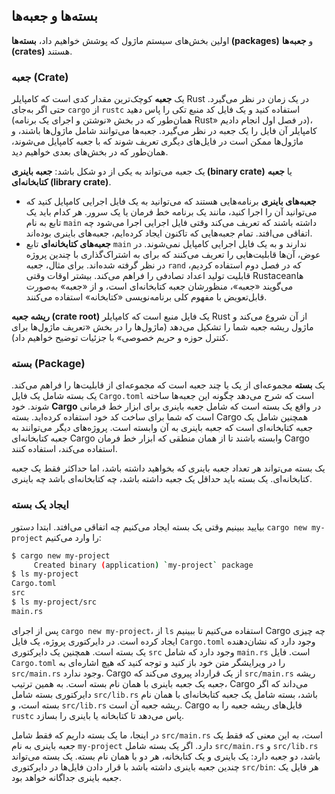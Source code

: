 ## بسته‌ها و جعبه‌ها

اولین بخش‌های سیستم ماژول که پوشش خواهیم داد، **بسته‌ها (packages)** و **جعبه‌ها (crates)** هستند.

### جعبه (Crate)

یک **جعبه** کوچک‌ترین مقدار کدی است که کامپایلر Rust در یک زمان در نظر می‌گیرد. حتی اگر به‌جای `cargo` از `rustc` استفاده کنید و یک فایل کد منبع تکی را پاس دهید (همان‌طور که در بخش «نوشتن و اجرای یک برنامه Rust» در فصل اول انجام دادیم)، کامپایلر آن فایل را یک جعبه در نظر می‌گیرد. جعبه‌ها می‌توانند شامل ماژول‌ها باشند، و ماژول‌ها ممکن است در فایل‌های دیگری تعریف شوند که با جعبه کامپایل می‌شوند، همان‌طور که در بخش‌های بعدی خواهیم دید.

یک جعبه می‌تواند به یکی از دو شکل باشد: **جعبه باینری (binary crate)** یا **جعبه کتابخانه‌ای (library crate)**.

- **جعبه‌های باینری** برنامه‌هایی هستند که می‌توانید به یک فایل اجرایی کامپایل کنید که می‌توانید آن را اجرا کنید، مانند یک برنامه خط فرمان یا یک سرور. هر کدام باید یک تابع به نام `main` داشته باشند که تعریف می‌کند وقتی فایل اجرایی اجرا می‌شود چه اتفاقی می‌افتد. تمام جعبه‌هایی که تاکنون ایجاد کرده‌ایم، جعبه‌های باینری بوده‌اند.
- **جعبه‌های کتابخانه‌ای** تابع `main` ندارند و به یک فایل اجرایی کامپایل نمی‌شوند. در عوض، آن‌ها قابلیت‌هایی را تعریف می‌کنند که برای به اشتراک‌گذاری با چندین پروژه در نظر گرفته شده‌اند. برای مثال، جعبه `rand` که در فصل دوم استفاده کردیم، قابلیت تولید اعداد تصادفی را فراهم می‌کند. بیشتر اوقات وقتی Rustaceanها می‌گویند «جعبه»، منظورشان جعبه کتابخانه‌ای است، و از «جعبه» به‌صورت قابل‌تعویض با مفهوم کلی برنامه‌نویسی «کتابخانه» استفاده می‌کنند.

**ریشه جعبه (crate root)** یک فایل منبع است که کامپایلر Rust از آن شروع می‌کند و ماژول ریشه جعبه شما را تشکیل می‌دهد (ماژول‌ها را در بخش «تعریف ماژول‌ها برای کنترل حوزه و حریم خصوصی» با جزئیات توضیح خواهیم داد).

### بسته (Package)

یک **بسته** مجموعه‌ای از یک یا چند جعبه است که مجموعه‌ای از قابلیت‌ها را فراهم می‌کند. یک بسته شامل یک فایل `Cargo.toml` است که شرح می‌دهد چگونه این جعبه‌ها ساخته شوند. خود **Cargo** در واقع یک بسته است که شامل جعبه باینری برای ابزار خط فرمانی است که شما برای ساخت کد خود استفاده کرده‌اید. بسته Cargo همچنین شامل یک جعبه کتابخانه‌ای است که جعبه باینری به آن وابسته است. پروژه‌های دیگر می‌توانند به جعبه کتابخانه‌ای Cargo وابسته باشند تا از همان منطقی که ابزار خط فرمان Cargo استفاده می‌کند، استفاده کنند.

یک بسته می‌تواند هر تعداد جعبه باینری که بخواهید داشته باشد، اما حداکثر فقط یک جعبه کتابخانه‌ای. یک بسته باید حداقل یک جعبه داشته باشد، چه کتابخانه‌ای باشد چه باینری.

### ایجاد یک بسته

بیایید ببینیم وقتی یک بسته ایجاد می‌کنیم چه اتفاقی می‌افتد. ابتدا دستور `cargo new my-project` را وارد می‌کنیم:

```bash
$ cargo new my-project
     Created binary (application) `my-project` package
$ ls my-project
Cargo.toml
src
$ ls my-project/src
main.rs
```

پس از اجرای `cargo new my-project`، از `ls` استفاده می‌کنیم تا ببینیم Cargo چه چیزی ایجاد کرده است. در دایرکتوری پروژه، یک فایل `Cargo.toml` وجود دارد که نشان‌دهنده یک بسته است. همچنین یک دایرکتوری `src` وجود دارد که شامل `main.rs` است. فایل `Cargo.toml` را در ویرایشگر متن خود باز کنید و توجه کنید که هیچ اشاره‌ای به `src/main.rs` وجود ندارد. Cargo از یک قرارداد پیروی می‌کند که `src/main.rs` ریشه جعبه یک جعبه باینری با همان نام بسته است. به همین ترتیب، Cargo می‌داند که اگر دایرکتوری بسته شامل `src/lib.rs` باشد، بسته شامل یک جعبه کتابخانه‌ای با همان نام بسته است، و `src/lib.rs` ریشه جعبه آن است. Cargo فایل‌های ریشه جعبه را به `rustc` پاس می‌دهد تا کتابخانه یا باینری را بسازد.

در اینجا، ما یک بسته داریم که فقط شامل `src/main.rs` است، به این معنی که فقط یک جعبه باینری به نام `my-project` دارد. اگر یک بسته شامل `src/main.rs` و `src/lib.rs` باشد، دو جعبه دارد: یک باینری و یک کتابخانه، هر دو با همان نام بسته. یک بسته می‌تواند چندین جعبه باینری داشته باشد با قرار دادن فایل‌ها در دایرکتوری `src/bin`: هر فایل یک جعبه باینری جداگانه خواهد بود.

